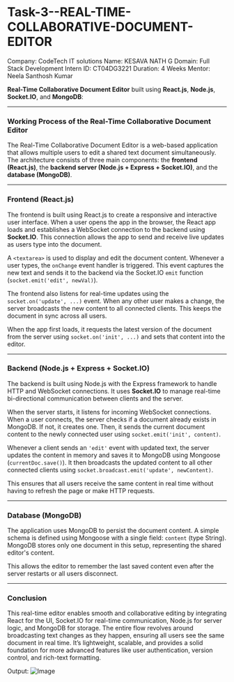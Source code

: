 # Task-3--REAL-TIME-COLLABORATIVE-DOCUMENT-EDITOR

Company: CodeTech IT solutions 
Name: KESAVA NATH G 
Domain: Full Stack Development 
Intern ID: CT04DG3221 
Duration: 4 Weeks 
Mentor: Neela Santhosh Kumar

 **Real-Time Collaborative Document Editor** built using **React.js**, **Node.js**, **Socket.IO**, and **MongoDB**:

---

### **Working Process of the Real-Time Collaborative Document Editor**

The Real-Time Collaborative Document Editor is a web-based application that allows multiple users to edit a shared text document simultaneously. The architecture consists of three main components: the **frontend (React.js)**, the **backend server (Node.js + Express + Socket.IO)**, and the **database (MongoDB)**.

---

### **Frontend (React.js)**

The frontend is built using React.js to create a responsive and interactive user interface. When a user opens the app in the browser, the React app loads and establishes a WebSocket connection to the backend using **Socket.IO**. This connection allows the app to send and receive live updates as users type into the document.

A `<textarea>` is used to display and edit the document content. Whenever a user types, the `onChange` event handler is triggered. This event captures the new text and sends it to the backend via the Socket.IO `emit` function (`socket.emit('edit', newVal)`).

The frontend also listens for real-time updates using the `socket.on('update', ...)` event. When any other user makes a change, the server broadcasts the new content to all connected clients. This keeps the document in sync across all users.

When the app first loads, it requests the latest version of the document from the server using `socket.on('init', ...)` and sets that content into the editor.

---

### **Backend (Node.js + Express + Socket.IO)**

The backend is built using Node.js with the Express framework to handle HTTP and WebSocket connections. It uses **Socket.IO** to manage real-time bi-directional communication between clients and the server.

When the server starts, it listens for incoming WebSocket connections. When a user connects, the server checks if a document already exists in MongoDB. If not, it creates one. Then, it sends the current document content to the newly connected user using `socket.emit('init', content)`.

Whenever a client sends an `'edit'` event with updated text, the server updates the content in memory and saves it to MongoDB using Mongoose (`currentDoc.save()`). It then broadcasts the updated content to all other connected clients using `socket.broadcast.emit('update', newContent)`.

This ensures that all users receive the same content in real time without having to refresh the page or make HTTP requests.

---

### **Database (MongoDB)**

The application uses MongoDB to persist the document content. A simple schema is defined using Mongoose with a single field: `content` (type String). MongoDB stores only one document in this setup, representing the shared editor's content.

This allows the editor to remember the last saved content even after the server restarts or all users disconnect.

---

### **Conclusion**

This real-time editor enables smooth and collaborative editing by integrating React for the UI, Socket.IO for real-time communication, Node.js for server logic, and MongoDB for storage. The entire flow revolves around broadcasting text changes as they happen, ensuring all users see the same document in real time. It’s lightweight, scalable, and provides a solid foundation for more advanced features like user authentication, version control, and rich-text formatting.


Output:
![Image](https://github.com/user-attachments/assets/544b3a8f-0bac-4edf-b9c1-b797e6f9a793)
